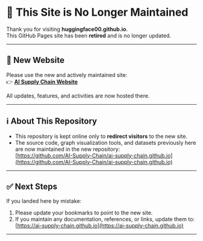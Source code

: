 # 📢 This Site is No Longer Maintained

Thank you for visiting **huggingface00.github.io**.  
This GitHub Pages site has been **retired** and is no longer updated.  

---

## 🔗 New Website

Please use the new and actively maintained site:  
👉 [**AI Supply Chain Website**](https://ai-supply-chain.github.io)  

All updates, features, and activities are now hosted there.  

---

## ℹ️ About This Repository

- This repository is kept online only to **redirect visitors** to the new site.  
- The source code, graph visualization tools, and datasets previously here are now maintained in the new repository:  
  [https://github.com/AI-Supply-Chain/ai-supply-chain.github.io](https://github.com/AI-Supply-Chain/ai-supply-chain.github.io)  

---

## ✅ Next Steps

If you landed here by mistake:
1. Please update your bookmarks to point to the new site.  
2. If you maintain any documentation, references, or links, update them to:  
   [https://ai-supply-chain.github.io](https://ai-supply-chain.github.io)  

---
